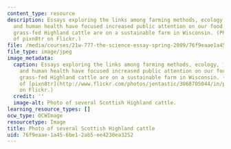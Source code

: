 ```yaml
---
content_type: resource
description: Essays exploring the links among farming methods, ecology, food quality
  and human health have focused increased public attention on our food supply. These
  grass-fed Highland cattle are on a sustainable farm in Wisconsin. (Photo courtesy
  of pixn8tr on Flickr.)
file: /media/courses/21w-777-the-science-essay-spring-2009/76f9eaae1a456be12ab5ee4230ea3252_21w-777s09.jpg
file_type: image/jpeg
image_metadata:
  caption: Essays exploring the links among farming methods, ecology, food quality
    and human health have focused increased public attention on our food supply. These
    grass-fed Highland cattle are on a sustainable farm in Wisconsin. (Photo courtesy
    of [pixn8tr](http://www.flickr.com/photos/jentastic/3068705044/in/photostream/)
    on Flickr.)
  credit: ''
  image-alt: Photo of several Scottish Highland cattle.
learning_resource_types: []
ocw_type: OCWImage
resourcetype: Image
title: Photo of several Scottish Highland cattle
uid: 76f9eaae-1a45-6be1-2ab5-ee4230ea3252
---
```

